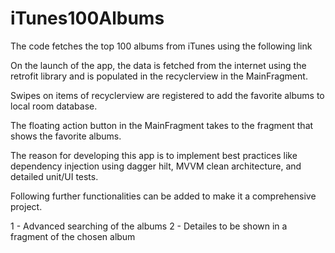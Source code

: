 # iTunes100Albums

The code fetches the top 100 albums from iTunes using the following link 

On the launch of the app, the data is fetched from the internet using the retrofit library and is populated in the recyclerview in the MainFragment. 

Swipes on items of recyclerview are registered to add the favorite albums to local room database.

The floating action button in the MainFragment takes to the fragment that shows the favorite albums.

The reason for developing this app is to implement best practices like dependency injection using dagger hilt, MVVM clean architecture, and detailed unit/UI tests. 

Following further functionalities can be added to make it a comprehensive project. 

1 - Advanced searching of the albums
2 - Detailes to be shown in a fragment of the chosen album
